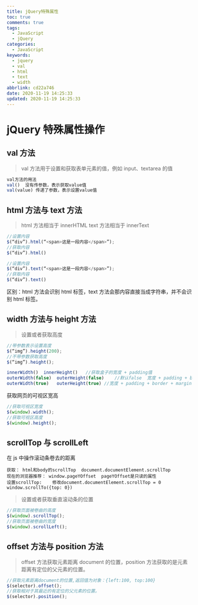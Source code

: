 ```yaml
---
title: jQuery特殊属性
toc: true
comments: true
tags:
  - JavaScript
  - jQuery
categories:
  - JavaScript
keywords:
  - jquery
  - val
  - html
  - text
  - width
abbrlink: cd22a746
date: 2020-11-19 14:25:33
updated: 2020-11-19 14:25:33
---
```


# jQuery 特殊属性操作

## val 方法

<!-- more -->

> val 方法用于设置和获取表单元素的值，例如 input、textarea 的值

```javascript
val方法的用法
val()  没有传参数，表示获取value值
val(value) 传递了参数，表示设置value值
```

## html 方法与 text 方法

> html 方法相当于 innerHTML text 方法相当于 innerText

```javascript
//设置内容
$(“div”).html(“<span>这是一段内容</span>”);
//获取内容
$(“div”).html()

//设置内容
$(“div”).text(“<span>这是一段内容</span>”);
//获取内容
$(“div”).text()
```

区别：html 方法会识别 html 标签，text 方法会那内容直接当成字符串，并不会识别 html 标签。

## width 方法与 height 方法

> 设置或者获取高度

```javascript
//带参数表示设置高度
$(“img”).height(200);
//不带参数获取高度
$(“img”).height();

innerWidth()  innerHeight()   //获取盒子的宽度 + padding值
outerWidth(false)  outerHeight(false)    //默认false  宽度 + padding + border
outerWidth(true)   outerHeight(true) //宽度 + padding + border + margin

```

获取网页的可视区宽高

```javascript
//获取可视区宽度
$(window).width();
//获取可视区高度
$(window).height();
```

## scrollTop 与 scrollLeft

在 js 中操作滚动条卷去的距离

```
获取： html和body的scrollTop  document.documentElement.scrollTop
现在的浏览器推荐： window.pageYOffset  pageYOffset是只读的属性
设置scrollTop:    修改document.documentElement.scrollTop = 0
window.scrollTo({top: 0})
```

> 设置或者获取垂直滚动条的位置

```javascript
//获取页面被卷曲的高度
$(window).scrollTop();
//获取页面被卷曲的宽度
$(window).scrollLeft();
```

## offset 方法与 position 方法

> offset 方法获取元素距离 document 的位置，position 方法获取的是元素距离有定位的父元素的位置。

```javascript
//获取元素距离document的位置,返回值为对象：{left:100, top:100}
$(selector).offset();
//获取相对于其最近的有定位的父元素的位置。
$(selector).position();
```
